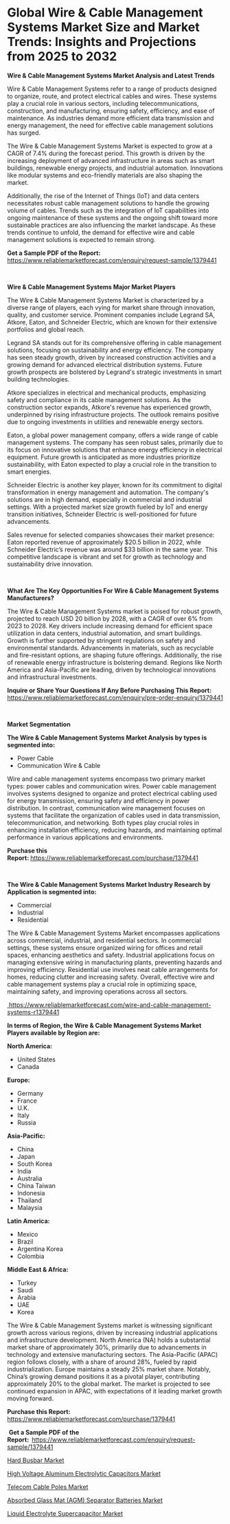 <p><h1>Global Wire & Cable Management Systems Market Size and Market Trends: Insights and Projections from 2025 to 2032</h1></p><p><strong>Wire & Cable Management Systems Market Analysis and Latest Trends</strong></p>
<p><p>Wire & Cable Management Systems refer to a range of products designed to organize, route, and protect electrical cables and wires. These systems play a crucial role in various sectors, including telecommunications, construction, and manufacturing, ensuring safety, efficiency, and ease of maintenance. As industries demand more efficient data transmission and energy management, the need for effective cable management solutions has surged.</p><p>The Wire & Cable Management Systems Market is expected to grow at a CAGR of 7.4% during the forecast period. This growth is driven by the increasing deployment of advanced infrastructure in areas such as smart buildings, renewable energy projects, and industrial automation. Innovations like modular systems and eco-friendly materials are also shaping the market. </p><p>Additionally, the rise of the Internet of Things (IoT) and data centers necessitates robust cable management solutions to handle the growing volume of cables. Trends such as the integration of IoT capabilities into ongoing maintenance of these systems and the ongoing shift toward more sustainable practices are also influencing the market landscape. As these trends continue to unfold, the demand for effective wire and cable management solutions is expected to remain strong.</p></p>
<p><strong>Get a Sample PDF of the Report:&nbsp;</strong> <a href="https://www.reliablemarketforecast.com/enquiry/request-sample/1379441?utm_campaign=1110&utm_medium=2&utm_source=Github&utm_content=ia&utm_term=07042025&utm_id=wire-cable-management-systems">https://www.reliablemarketforecast.com/enquiry/request-sample/1379441</a></p>
<p>&nbsp;</p>
<p><strong>Wire & Cable Management Systems Major Market Players</strong></p>
<p><p>The Wire & Cable Management Systems Market is characterized by a diverse range of players, each vying for market share through innovation, quality, and customer service. Prominent companies include Legrand SA, Atkore, Eaton, and Schneider Electric, which are known for their extensive portfolios and global reach.</p><p>Legrand SA stands out for its comprehensive offering in cable management solutions, focusing on sustainability and energy efficiency. The company has seen steady growth, driven by increased construction activities and a growing demand for advanced electrical distribution systems. Future growth prospects are bolstered by Legrand's strategic investments in smart building technologies.</p><p>Atkore specializes in electrical and mechanical products, emphasizing safety and compliance in its cable management solutions. As the construction sector expands, Atkore's revenue has experienced growth, underpinned by rising infrastructure projects. The outlook remains positive due to ongoing investments in utilities and renewable energy sectors.</p><p>Eaton, a global power management company, offers a wide range of cable management systems. The company has seen robust sales, primarily due to its focus on innovative solutions that enhance energy efficiency in electrical equipment. Future growth is anticipated as more industries prioritize sustainability, with Eaton expected to play a crucial role in the transition to smart energies.</p><p>Schneider Electric is another key player, known for its commitment to digital transformation in energy management and automation. The company's solutions are in high demand, especially in commercial and industrial settings. With a projected market size growth fueled by IoT and energy transition initiatives, Schneider Electric is well-positioned for future advancements.</p><p>Sales revenue for selected companies showcases their market presence: Eaton reported revenue of approximately $20.5 billion in 2022, while Schneider Electric’s revenue was around $33 billion in the same year. This competitive landscape is vibrant and set for growth as technology and sustainability drive innovation.</p></p>
<p>&nbsp;</p>
<p><strong>What Are The Key Opportunities For Wire & Cable Management Systems Manufacturers?</strong></p>
<p><p>The Wire & Cable Management Systems market is poised for robust growth, projected to reach USD 20 billion by 2028, with a CAGR of over 6% from 2023 to 2028. Key drivers include increasing demand for efficient space utilization in data centers, industrial automation, and smart buildings. Growth is further supported by stringent regulations on safety and environmental standards. Advancements in materials, such as recyclable and fire-resistant options, are shaping future offerings. Additionally, the rise of renewable energy infrastructure is bolstering demand. Regions like North America and Asia-Pacific are leading, driven by technological innovations and infrastructural investments.</p></p>
<p><strong>Inquire or Share Your Questions If Any Before Purchasing This Report:</strong> <a href="https://www.reliablemarketforecast.com/enquiry/pre-order-enquiry/1379441?utm_campaign=1110&utm_medium=2&utm_source=Github&utm_content=ia&utm_term=07042025&utm_id=wire-cable-management-systems">https://www.reliablemarketforecast.com/enquiry/pre-order-enquiry/1379441</a></p>
<p>&nbsp;</p>
<p><strong>Market Segmentation</strong></p>
<p><strong>The Wire & Cable Management Systems Market Analysis by types is segmented into:</strong></p>
<p><ul><li>Power Cable</li><li>Communication Wire & Cable</li></ul></p>
<p><p>Wire and cable management systems encompass two primary market types: power cables and communication wires. Power cable management involves systems designed to organize and protect electrical cabling used for energy transmission, ensuring safety and efficiency in power distribution. In contrast, communication wire management focuses on systems that facilitate the organization of cables used in data transmission, telecommunication, and networking. Both types play crucial roles in enhancing installation efficiency, reducing hazards, and maintaining optimal performance in various applications and environments.</p></p>
<p><strong>Purchase this Report:&nbsp;</strong><a href="https://www.reliablemarketforecast.com/purchase/1379441?utm_campaign=1110&utm_medium=2&utm_source=Github&utm_content=ia&utm_term=07042025&utm_id=wire-cable-management-systems">https://www.reliablemarketforecast.com/purchase/1379441</a></p>
<p>&nbsp;</p>
<p><strong>The Wire & Cable Management Systems Market Industry Research by Application is segmented into:</strong></p>
<p><ul><li>Commercial</li><li>Industrial</li><li>Residential</li></ul></p>
<p><p>The Wire & Cable Management Systems Market encompasses applications across commercial, industrial, and residential sectors. In commercial settings, these systems ensure organized wiring for offices and retail spaces, enhancing aesthetics and safety. Industrial applications focus on managing extensive wiring in manufacturing plants, preventing hazards and improving efficiency. Residential use involves neat cable arrangements for homes, reducing clutter and increasing safety. Overall, effective wire and cable management systems play a crucial role in optimizing space, maintaining safety, and improving operations across all sectors.</p></p>
<p><a href="https://www.reliablemarketforecast.com/wire-and-cable-management-systems-r1379441?utm_campaign=1110&utm_medium=2&utm_source=Github&utm_content=ia&utm_term=07042025&utm_id=wire-cable-management-systems">&nbsp;https://www.reliablemarketforecast.com/wire-and-cable-management-systems-r1379441</a></p>
<p><strong>In terms of Region, the Wire & Cable Management Systems Market Players available by Region are:</strong></p>
<p>
    <p> <strong> North America: </strong>
        <ul>
            <li>United States</li>
            <li>Canada</li>
        </ul>
        </p> 
    <p> <strong> Europe: </strong>
        <ul>
            <li>Germany</li>
            <li>France</li>
            <li>U.K.</li>
            <li>Italy</li>
            <li>Russia</li>
        </ul>
        </p> 
    <p> <strong> Asia-Pacific: </strong>
        <ul>
            <li>China</li>
            <li>Japan</li>
            <li>South Korea</li>
            <li>India</li>
            <li>Australia</li>
            <li>China Taiwan</li>
            <li>Indonesia</li>
            <li>Thailand</li>
            <li>Malaysia</li>
        </ul>
        </p> 
    <p> <strong> Latin America: </strong>
        <ul>
            <li>Mexico</li>
            <li>Brazil</li>
            <li>Argentina Korea</li>
            <li>Colombia</li>
        </ul>
        </p> 
    <p> <strong> Middle East & Africa: </strong>
        <ul>
            <li>Turkey</li>
            <li>Saudi</li>
            <li>Arabia</li>
            <li>UAE</li>
            <li>Korea</li>
        </ul>
    </p>
    </p>
<p><p>The Wire & Cable Management Systems market is witnessing significant growth across various regions, driven by increasing industrial applications and infrastructure development. North America (NA) holds a substantial market share of approximately 30%, primarily due to advancements in technology and extensive manufacturing sectors. The Asia-Pacific (APAC) region follows closely, with a share of around 28%, fueled by rapid industrialization. Europe maintains a steady 25% market share. Notably, China’s growing demand positions it as a pivotal player, contributing approximately 20% to the global market. The market is projected to see continued expansion in APAC, with expectations of it leading market growth moving forward.</p></p>
<p><strong>Purchase this Report: </strong><a href="https://www.reliablemarketforecast.com/purchase/1379441?utm_campaign=1110&utm_medium=2&utm_source=Github&utm_content=ia&utm_term=07042025&utm_id=wire-cable-management-systems">https://www.reliablemarketforecast.com/purchase/1379441</a></p>
<p>&nbsp;<strong>Get a Sample PDF of the Report:&nbsp;&nbsp;</strong><a href="https://www.reliablemarketforecast.com/enquiry/request-sample/1379441?utm_campaign=1110&utm_medium=2&utm_source=Github&utm_content=ia&utm_term=07042025&utm_id=wire-cable-management-systems">https://www.reliablemarketforecast.com/enquiry/request-sample/1379441</a></p>
<p><strong></strong></p>
<p><p><a href="https://github.com/prumrupear/Market-Research-Report-List-1/blob/main/hard-busbar-market.md?utm_campaign=1110&utm_medium=2&utm_source=Github&utm_content=ia&utm_term=07042025&utm_id=wire-cable-management-systems">Hard Busbar Market</a></p><p><a href="https://github.com/goreabeeran/Market-Research-Report-List-1/blob/main/high-voltage-aluminum-electrolytic-capacitors-market.md?utm_campaign=1110&utm_medium=2&utm_source=Github&utm_content=ia&utm_term=07042025&utm_id=wire-cable-management-systems">High Voltage Aluminum Electrolytic Capacitors Market</a></p><p><a href="https://github.com/siriyagayo/Market-Research-Report-List-1/blob/main/telecom-cable-poles-market.md?utm_campaign=1110&utm_medium=2&utm_source=Github&utm_content=ia&utm_term=07042025&utm_id=wire-cable-management-systems">Telecom Cable Poles Market</a></p><p><a href="https://github.com/klinzenisaa/Market-Research-Report-List-1/blob/main/absorbed-glass-mat-agm-separator-batteries-market.md?utm_campaign=1110&utm_medium=2&utm_source=Github&utm_content=ia&utm_term=07042025&utm_id=wire-cable-management-systems">Absorbed Glass Mat (AGM) Separator Batteries Market</a></p><p><a href="https://github.com/romeoacuffap/Market-Research-Report-List-1/blob/main/liquid-electrolyte-supercapacitor-market.md?utm_campaign=1110&utm_medium=2&utm_source=Github&utm_content=ia&utm_term=07042025&utm_id=wire-cable-management-systems">Liquid Electrolyte Supercapacitor Market</a></p></p>